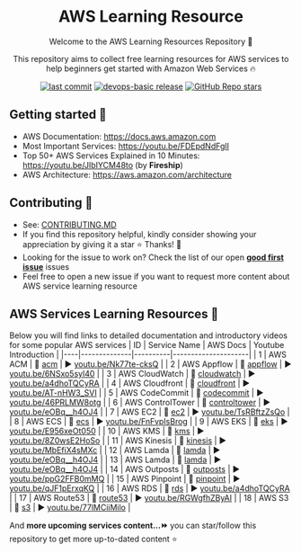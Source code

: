 <h1 align="center">AWS Learning Resource</h1>

<p align="center">Welcome to the AWS Learning Resources Repository 👋</p>
<p align="center">This repository aims to collect free learning resources for AWS services to help beginners get started with Amazon Web Services 🔥</p>

<p align="center">
<a href="https://img.shields.io/github/last-commit/tungbq/AWS-LearningResource/main"><img alt="last commit" src="https://img.shields.io/github/last-commit/tungbq/AWS-LearningResource/main" /></a>
<a href="https://github.com/tungbq/AWS-LearningResource/releases"><img alt="devops-basic release" src="https://img.shields.io/github/release/tungbq/AWS-LearningResource.svg" /></a>
<a href="https://github.com/tungbq/AWS-LearningResource/stargazers"><img alt="GitHub Repo stars" src="https://img.shields.io/github/stars/tungbq/AWS-LearningResource"/></a>

</p>

## Getting started 🚀

- AWS Documentation: https://docs.aws.amazon.com
- Most Important Services: https://youtu.be/FDEpdNdFglI
- Top 50+ AWS Services Explained in 10 Minutes: https://youtu.be/JIbIYCM48to (by **Fireship**)
- AWS Architecture: https://aws.amazon.com/architecture

## Contributing 👋

- See: [CONTRIBUTING.MD](./CONTRIBUTING.md)
- If you find this repository helpful, kindly consider showing your appreciation by giving it a star ⭐ Thanks! 💖
- Looking for the issue to work on? Check the list of our open [**good first issue**](https://github.com/tungbq/AWS-LearningResource/labels/good%20first%20issue) issues
- Feel free to open a new issue if you want to request more content about AWS service learning resource

## AWS Services Learning Resources 📘
Below you will find links to detailed documentation and introductory videos for some popular AWS services
| ID | Service Name | AWS Docs | Youtube Introduction |
|----|--------------|----------|---------------------|
| 1 | AWS ACM | 📖 [acm](https://docs.aws.amazon.com/acm) | ▶️ [youtu.be/Nk77te-cksQ](https://youtu.be/Nk77te-cksQ) |
| 2 | AWS Appflow | 📖 [appflow](https://docs.aws.amazon.com/appflow/index.html) | ▶️ [youtu.be/6NSxo5syl40](https://youtu.be/6NSxo5syl40) |
| 3 | AWS CloudWatch | 📖 [cloudwatch](https://docs.aws.amazon.com/cloudwatch/) | ▶️ [youtu.be/a4dhoTQCyRA](https://youtu.be/a4dhoTQCyRA) |
| 4 | AWS Cloudfront | 📖 [cloudfront](https://docs.aws.amazon.com/cloudfront) | ▶️ [youtu.be/AT-nHW3_SVI](https://youtu.be/AT-nHW3_SVI) |
| 5 | AWS CodeCommit | 📖 [codecommit](https://docs.aws.amazon.com/codecommit) | ▶️ [youtu.be/46PRLMW8otg](https://youtu.be/46PRLMW8otg) |
| 6 | AWS ControlTower  | 📖 [controltower](https://docs.aws.amazon.com/controltower) | ▶️ [youtu.be/eOBq__h4OJ4](https://youtu.be/eOBq__h4OJ4) |
| 7 | AWS EC2 | 📖 [ec2](https://docs.aws.amazon.com/ec2/) | ▶️ [youtu.be/TsRBftzZsQo](https://youtu.be/TsRBftzZsQo) |
| 8 | AWS ECS | 📖 [ecs](https://docs.aws.amazon.com/ecs/) | ▶️ [youtu.be/FnFvpIsBrog](https://youtu.be/FnFvpIsBrog) |
| 9 | AWS EKS | 📖 [eks](https://docs.aws.amazon.com/eks/) | ▶️ [youtu.be/E956xeOt050](https://youtu.be/E956xeOt050) |
| 10 | AWS KMS | 📖 [kms](https://docs.aws.amazon.com/kms) | ▶️ [youtu.be/8Z0wsE2HoSo](https://youtu.be/8Z0wsE2HoSo) |
| 11 | AWS Kinesis | 📖 [kinesis](https://docs.aws.amazon.com/kinesis/index.html) | ▶️ [youtu.be/MbEfiX4sMXc](https://youtu.be/MbEfiX4sMXc) |
| 12 | AWS Lamda | 📖 [lamda](https://docs.aws.amazon.com/lambda/index.html) | ▶️ [youtu.be/eOBq__h4OJ4](https://youtu.be/eOBq__h4OJ4) |
| 13 | AWS Lamda | 📖 [lamda](https://docs.aws.amazon.com/lambda/index.html) | ▶️ [youtu.be/eOBq__h4OJ4](https://youtu.be/eOBq__h4OJ4) |
| 14 | AWS Outposts | 📖 [outposts](https://docs.aws.amazon.com/outposts/index.html) | ▶️ [youtu.be/ppG2FFB0mMQ](https://youtu.be/ppG2FFB0mMQ) |
| 15 | AWS Pinpoint | 📖 [pinpoint](https://aws.amazon.com/pinpoint/) | ▶️ [youtu.be/qJF1pErxqKQ](https://youtu.be/qJF1pErxqKQ) |
| 16 | AWS RDS | 📖 [rds](https://docs.aws.amazon.com/rds) | ▶️ [youtu.be/a4dhoTQCyRA](https://youtu.be/a4dhoTQCyRA) |
| 17 | AWS Route53 | 📖 [route53](https://docs.aws.amazon.com/route53) | ▶️ [youtu.be/RGWgfhZByAI](https://youtu.be/RGWgfhZByAI) |
| 18 | AWS S3 | 📖 [s3](https://docs.aws.amazon.com/s3) | ▶️ [youtu.be/77lMCiiMilo](https://youtu.be/77lMCiiMilo) |

And **more upcoming services content...⏩** you can star/follow this repository to get more up-to-dated content ⭐
